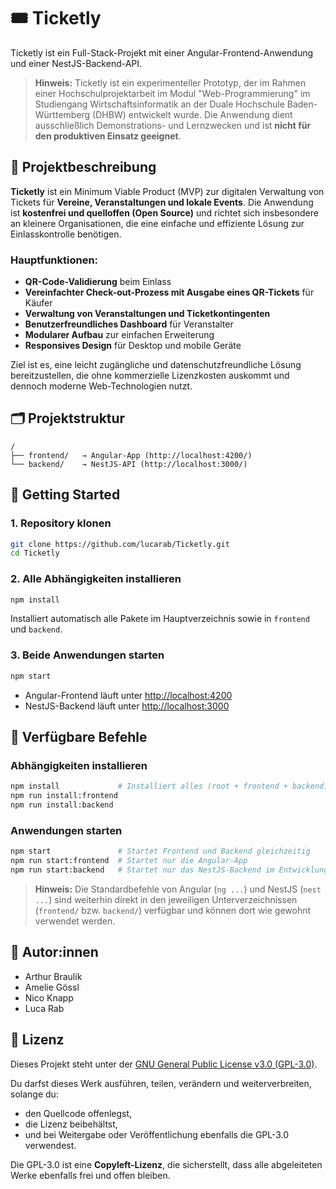 # 🎟️ Ticketly

Ticketly ist ein Full-Stack-Projekt mit einer Angular-Frontend-Anwendung und einer NestJS-Backend-API.

> **Hinweis:** Ticketly ist ein experimenteller Prototyp, der im Rahmen einer Hochschulprojektarbeit im Modul "Web-Programmierung" im Studiengang Wirtschaftsinformatik an der Duale Hochschule Baden-Württemberg (DHBW) entwickelt wurde. Die Anwendung dient ausschließlich Demonstrations- und Lernzwecken und ist **nicht für den produktiven Einsatz geeignet**.

## 🧾 Projektbeschreibung

**Ticketly** ist ein Minimum Viable Product (MVP) zur digitalen Verwaltung von Tickets für **Vereine, Veranstaltungen und lokale Events**. Die Anwendung ist **kostenfrei und quelloffen (Open Source)** und richtet sich insbesondere an kleinere Organisationen, die eine einfache und effiziente Lösung zur Einlasskontrolle benötigen.

### Hauptfunktionen:
- **QR-Code-Validierung** beim Einlass
- **Vereinfachter Check-out-Prozess mit Ausgabe eines QR-Tickets** für Käufer
- **Verwaltung von Veranstaltungen und Ticketkontingenten**
- **Benutzerfreundliches Dashboard** für Veranstalter
- **Modularer Aufbau** zur einfachen Erweiterung
- **Responsives Design** für Desktop und mobile Geräte

Ziel ist es, eine leicht zugängliche und datenschutzfreundliche Lösung bereitzustellen, die ohne kommerzielle Lizenzkosten auskommt und dennoch moderne Web-Technologien nutzt.

## 🗂️ Projektstruktur

```
/
├── frontend/   → Angular-App (http://localhost:4200/)
└── backend/    → NestJS-API (http://localhost:3000/)
```

## 🚀 Getting Started

### 1. Repository klonen
```bash
git clone https://github.com/lucarab/Ticketly.git
cd Ticketly
```

### 2. Alle Abhängigkeiten installieren
```bash
npm install
```
Installiert automatisch alle Pakete im Hauptverzeichnis sowie in `frontend` und `backend`.

### 3. Beide Anwendungen starten
```bash
npm start
```
- Angular-Frontend läuft unter [http://localhost:4200](http://localhost:4200)  
- NestJS-Backend läuft unter [http://localhost:3000](http://localhost:3000)


## 🔧 Verfügbare Befehle

### Abhängigkeiten installieren
```bash
npm install             # Installiert alles (root + frontend + backend)
npm run install:frontend
npm run install:backend
```

### Anwendungen starten
```bash
npm start               # Startet Frontend und Backend gleichzeitig
npm run start:frontend  # Startet nur die Angular-App
npm run start:backend   # Startet nur das NestJS-Backend im Entwicklungsmodus
```


> **Hinweis:** Die Standardbefehle von Angular (`ng ...`) und NestJS (`nest ...`) sind weiterhin direkt in den jeweiligen Unterverzeichnissen (`frontend/` bzw. `backend/`) verfügbar und können dort wie gewohnt verwendet werden.


## 👥 Autor:innen
- Arthur Braulik
- Amelie Gössl
- Nico Knapp
- Luca Rab

## 📄 Lizenz

Dieses Projekt steht unter der [GNU General Public License v3.0 (GPL-3.0)](https://www.gnu.org/licenses/gpl-3.0.de.html).

Du darfst dieses Werk ausführen, teilen, verändern und weiterverbreiten, solange du:
- den Quellcode offenlegst,
- die Lizenz beibehältst,
- und bei Weitergabe oder Veröffentlichung ebenfalls die GPL-3.0 verwendest.

Die GPL-3.0 ist eine **Copyleft-Lizenz**, die sicherstellt, dass alle abgeleiteten Werke ebenfalls frei und offen bleiben.

